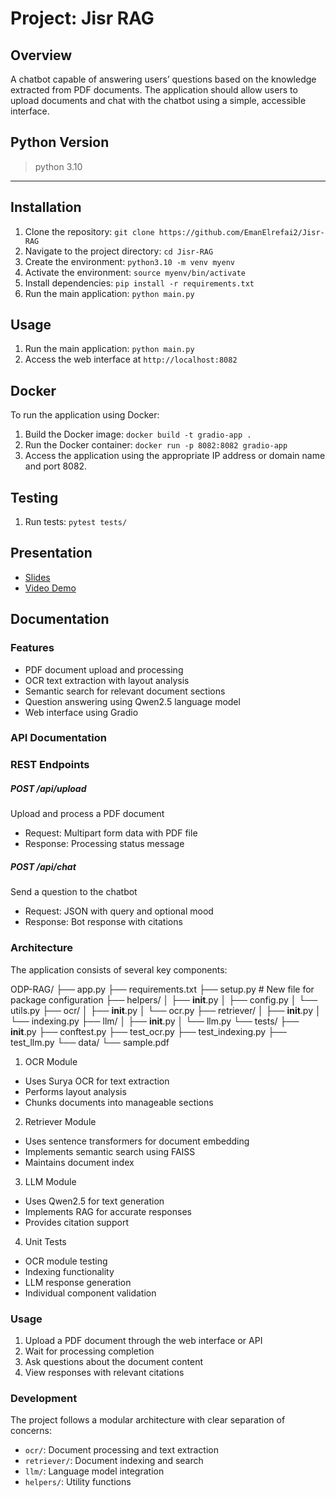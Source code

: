 # Project: Jisr RAG


## Overview
A chatbot capable of answering users’ questions based on the knowledge extracted from PDF documents. The application should allow users to upload documents and chat with the chatbot using a simple, accessible interface.


## Python Version

   > python 3.10


***

## Installation

1. Clone the repository: `git clone https://github.com/EmanElrefai2/Jisr-RAG`
2. Navigate to the project directory: `cd Jisr-RAG`
3. Create the environment: `python3.10 -m venv myenv`
4. Activate the environment: `source myenv/bin/activate`
5. Install dependencies: `pip install -r requirements.txt`
6. Run the main application: `python main.py`


## Usage

1. Run the main application: `python main.py`
2. Access the web interface at `http://localhost:8082`


## Docker

To run the application using Docker:

1. Build the Docker image: `docker build -t gradio-app .`
2. Run the Docker container: `docker run -p 8082:8082 gradio-app`
3. Access the application using the appropriate IP address or domain name and port 8082.

## Testing

1. Run tests: `pytest tests/`

## Presentation
- [Slides](https://docs.google.com/presentation/d/1VRMtCKVCx3yLVEoGoagUFLNBOIeJ0o-mouakylgRlVE/edit?usp=sharing)
- [Video Demo](https://drive.google.com/file/d/16EZTPmdL0qQ7RSEDc-yLkM5dO2gFlCjI/view?usp=sharing)
## Documentation

### Features

- PDF document upload and processing
- OCR text extraction with layout analysis
- Semantic search for relevant document sections
- Question answering using Qwen2.5 language model
- Web interface using Gradio

### API Documentation

### REST Endpoints

##### POST /api/upload
Upload and process a PDF document
- Request: Multipart form data with PDF file
- Response: Processing status message

##### POST /api/chat
Send a question to the chatbot
- Request: JSON with query and optional mood
- Response: Bot response with citations

### Architecture

The application consists of several key components:

ODP-RAG/
├── app.py
├── requirements.txt
├── setup.py           # New file for package configuration
├── helpers/
│   ├── __init__.py
│   ├── config.py
│   └── utils.py
├── ocr/
│   ├── __init__.py
│   └── ocr.py
├── retriever/
│   ├── __init__.py
│   └── indexing.py
├── llm/
│   ├── __init__.py
│   └── llm.py
└── tests/
    ├── __init__.py
    ├── conftest.py
    ├── test_ocr.py
    ├── test_indexing.py
    ├── test_llm.py
    └── data/
        └── sample.pdf

1. OCR Module
- Uses Surya OCR for text extraction
- Performs layout analysis
- Chunks documents into manageable sections

2. Retriever Module
- Uses sentence transformers for document embedding
- Implements semantic search using FAISS
- Maintains document index

3. LLM Module
- Uses Qwen2.5 for text generation
- Implements RAG for accurate responses
- Provides citation support


4. Unit Tests
- OCR module testing
- Indexing functionality
- LLM response generation
- Individual component validation

### Usage

1. Upload a PDF document through the web interface or API
2. Wait for processing completion
3. Ask questions about the document content
4. View responses with relevant citations

### Development

The project follows a modular architecture with clear separation of concerns:
- `ocr/`: Document processing and text extraction
- `retriever/`: Document indexing and search
- `llm/`: Language model integration
- `helpers/`: Utility functions





